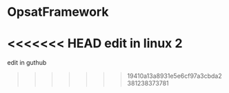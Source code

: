 # OpsatFramework
<<<<<<< HEAD
edit in linux 2
=======
edit in guthub
>>>>>>> 19410a13a8931e5e6cf97a3cbda2381238373781
